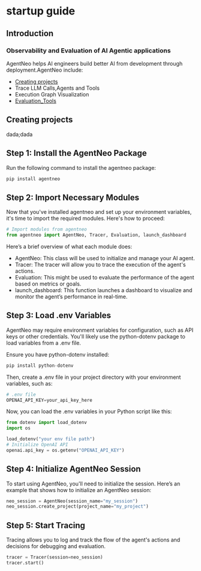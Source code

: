 # startup guide

## Introduction
### **Observability and Evaluation of AI Agentic applications**
AgentNeo helps AI engineers build better AI from development through deployment.AgentNeo include:
- [Creating projects ](#Creating_projects)
- Trace LLM Calls,Agents and Tools
- Execution Graph Visualization
- [Evaluation_Tools](#Evaluation_Tools)
## Creating projects
dada;dada

## Step 1: Install the AgentNeo Package
Run the following command to install the agentneo package:

```py
pip install agentneo
```
## Step 2: Import Necessary Modules
Now that you've installed agentneo and set up your environment variables, it's time to import the required modules. Here's how to proceed:
```py 
# Import modules from agentneo
from agentneo import AgentNeo, Tracer, Evaluation, launch_dashboard
```
Here’s a brief overview of what each module does:

- AgentNeo: This class will be used to initialize and manage your AI agent.
- Tracer: The tracer will allow you to trace the execution of the agent's actions.
- Evaluation: This might be used to evaluate the performance of the agent based on metrics or goals.
- launch_dashboard: This function launches a dashboard to visualize and monitor the agent’s performance in real-time.

## Step 3: Load .env Variables
AgentNeo may require environment variables for configuration, such as API keys or other credentials. You'll likely use the python-dotenv package to load variables from a .env file.

Ensure you have python-dotenv installed:
```py
pip install python-dotenv

```
Then, create a .env file in your project directory with your environment variables, such as:
```py
# .env file
OPENAI_API_KEY=your_api_key_here
```
Now, you can load the .env variables in your Python script like this:

```py
from dotenv import load_dotenv
import os

load_dotenv("your env file path")
# Initialize OpenAI API
openai.api_key = os.getenv("OPENAI_API_KEY")
```
## Step 4: Initialize AgentNeo Session
To start using AgentNeo, you'll need to initialize the session. Here’s an example that shows how to initialize an AgentNeo session:
```py 
neo_session = AgentNeo(session_name="my_session")
neo_session.create_project(project_name="my_project")
```
## Step 5: Start Tracing
Tracing allows you to log and track the flow of the agent's actions and decisions for debugging and evaluation.
```py
tracer = Tracer(session=neo_session)
tracer.start()
```
